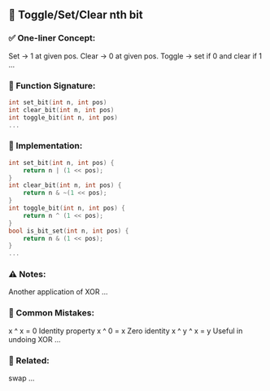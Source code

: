 ## 🧠 Toggle/Set/Clear nth bit

### ✅ One-liner Concept:
Set -> 1 at given pos.
Clear -> 0 at given pos.
Toggle -> set if 0 and clear if 1
...

### 🧩 Function Signature:
```c
int set_bit(int n, int pos)
int clear_bit(int n, int pos)
int toggle_bit(int n, int pos)
...
```

### 📌 Implementation:
```c
int set_bit(int n, int pos) {
    return n | (1 << pos);
}
int clear_bit(int n, int pos) {
    return n & ~(1 << pos);
}
int toggle_bit(int n, int pos) {
    return n ^ (1 << pos);
}
bool is_bit_set(int n, int pos) {
    return n & (1 << pos);
}
...
```

### ⚠️ Notes:
Another application of XOR
...

### 🎯 Common Mistakes:
x ^ x = 0	Identity property
x ^ 0 = x	Zero identity
x ^ y ^ x = y	Useful in undoing XOR
...

### 🔁 Related:
swap
...
